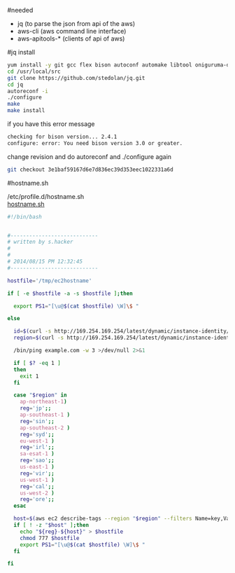 #needed

- jq (to parse the json from api of the aws)
- aws-cli  (aws command line interface)
- aws-apitools-* (clients of api of aws)

#jq
install

```bash
yum install -y git gcc flex bison autoconf automake libtool oniguruma-devel
cd /usr/local/src
git clone https://github.com/stedolan/jq.git
cd jq
autoreconf -i
./configure
make
make install
```

if you have this error message

```bash
checking for bison version... 2.4.1
configure: error: You need bison version 3.0 or greater.
```

change revision and do autoreconf and ./configure again

```bash
git checkout 3e1baf59167d6e7d836ec39d353eec1022331a6d
```

#hostname.sh

/etc/profile.d/hostname.sh  
[hostname.sh](https://github.com/hacker65536/myit/blob/master/aws/hostname.sh)
```bash
#!/bin/bash


#----------------------------
# written by s.hacker
#
#
# 2014/08/15 PM 12:32:45
#----------------------------

hostfile='/tmp/ec2hostname'

if [ -e $hostfile -a -s $hostfile ];then

  export PS1="[\u@$(cat $hostfile) \W]\$ "

else

  id=$(curl -s http://169.254.169.254/latest/dynamic/instance-identity/document|/usr/local/bin/jq '.instanceId'|tr -d '"')
  region=$(curl -s http://169.254.169.254/latest/dynamic/instance-identity/document | /usr/local/bin/jq '.region' | tr -d '"')

  /bin/ping example.com -w 3 >/dev/null 2>&1

  if [ $? -eq 1 ]
  then
    exit 1
  fi

  case "$region" in
    ap-northeast-1)
    reg='jp';;
    ap-southeast-1 )
    reg='sin';;
    ap-southeast-2 )
    reg='syd';;
    eu-west-1 )
    reg='irl';;
    sa-esat-1 )
    reg='sao';;
    us-east-1 )
    reg='vir';;
    us-west-1 )
    reg='cal';;
    us-west-2 )
    reg='ore';;
  esac

  host=$(aws ec2 describe-tags --region "$region" --filters Name=key,Values=Name Name=resource-id,Values="$id" | /usr/local/bin/jq '.Tags[] .Value' | tr -d '"')
  if [ ! -z "$host" ];then
    echo "${reg}-${host}" > $hostfile
    chmod 777 $hostfile
    export PS1="[\u@$(cat $hostfile) \W]\$ "
  fi

fi
```
